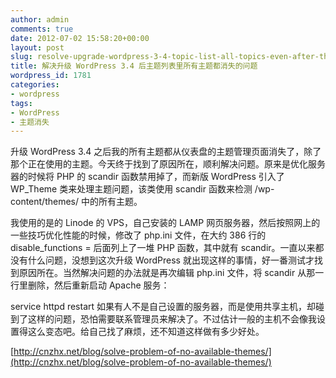 ```yaml
---
author: admin
comments: true
date: 2012-07-02 15:58:20+00:00
layout: post
slug: resolve-upgrade-wordpress-3-4-topic-list-all-topics-even-after-the-disappearance-of
title: 解决升级 WordPress 3.4 后主题列表里所有主题都消失的问题
wordpress_id: 1781
categories:
- wordpress
tags:
- WordPress
- 主题消失
---
```


升级 WordPress 3.4 之后我的所有主题都从仪表盘的主题管理页面消失了，除了那个正在使用的主题。今天终于找到了原因所在，顺利解决问题。原来是优化服务器的时候将 PHP 的 scandir 函数禁用掉了，而新版 WordPress 引入了 WP_Theme 类来处理主题问题，该类使用 scandir 函数来检测 /wp-content/themes/ 中的所有主题。

我使用的是的 Linode 的 VPS，自己安装的 LAMP 网页服务器，然后按照网上的一些技巧优化性能的时候，修改了 php.ini 文件，在大约 386 行的 disable_functions = 后面列上了一堆 PHP 函数，其中就有 scandir。一直以来都没有什么问题，没想到这次升级 WordPress 就出现这样的事情，好一番测试才找到原因所在。当然解决问题的办法就是再次编辑 php.ini 文件，将 scandir 从那一行里删除，然后重新启动 Apache 服务：

service httpd restart
如果有人不是自己设置的服务器，而是使用共享主机，却碰到了这样的问题，恐怕需要联系管理员来解决了。不过估计一般的主机不会像我设置得这么变态吧。给自己找了麻烦，还不知道这样做有多少好处。

[http://cnzhx.net/blog/solve-problem-of-no-available-themes/](http://cnzhx.net/blog/solve-problem-of-no-available-themes/)
